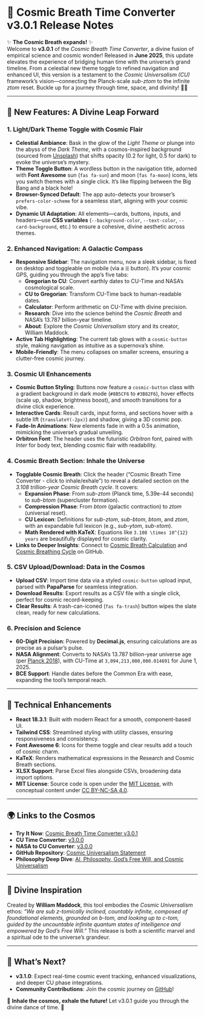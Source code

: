 # 🌌 Cosmic Breath Time Converter v3.0.1 Release Notes

✨ **The Cosmic Breath expands!** ✨  
Welcome to **v3.0.1** of the *Cosmic Breath Time Converter*, a divine fusion of empirical science and cosmic wonder! Released in **June 2025**, this update elevates the experience of bridging human time with the universe’s grand timeline. From a celestial new theme toggle to refined navigation and enhanced UI, this version is a testament to the *Cosmic Universalism (CU)* framework’s vision—connecting the Planck-scale *sub-ztom* to the infinite *ztom* reset. Buckle up for a journey through time, space, and divinity! 🚀🌌

---

## 🌟 New Features: A Divine Leap Forward

### 1. Light/Dark Theme Toggle with Cosmic Flair
- **Celestial Ambiance**: Bask in the glow of the *Light Theme* or plunge into the abyss of the *Dark Theme*, with a cosmos-inspired background (sourced from [Unsplash](https://images.unsplash.com/photo-1462331940025-496dfbfc7564)) that shifts opacity (0.2 for light, 0.5 for dark) to evoke the universe’s mystery.
- **Theme Toggle Button**: A wordless button in the navigation title, adorned with **Font Awesome** sun (`fas fa-sun`) and moon (`fas fa-moon`) icons, lets you switch themes with a single click. It’s like flipping between the Big Bang and a black hole!
- **Browser-Synced Default**: The app auto-detects your browser’s `prefers-color-scheme` for a seamless start, aligning with your cosmic vibe.
- **Dynamic UI Adaptation**: All elements—cards, buttons, inputs, and headers—use **CSS variables** (`--background-color`, `--text-color`, `--card-background`, etc.) to ensure a cohesive, divine aesthetic across themes.

### 2. Enhanced Navigation: A Galactic Compass
- **Responsive Sidebar**: The navigation menu, now a sleek sidebar, is fixed on desktop and toggleable on mobile (via a `☰` button). It’s your cosmic GPS, guiding you through the app’s five tabs:
  - **Gregorian to CU**: Convert earthly dates to CU-Time and NASA’s cosmological scale.
  - **CU to Gregorian**: Transform CU-Time back to human-readable dates.
  - **Calculator**: Perform arithmetic on CU-Time with divine precision.
  - **Research**: Dive into the science behind the *Cosmic Breath* and NASA’s 13.787 billion-year timeline.
  - **About**: Explore the *Cosmic Universalism* story and its creator, William Maddock.
- **Active Tab Highlighting**: The current tab glows with a `cosmic-button` style, making navigation as intuitive as a supernova’s shine.
- **Mobile-Friendly**: The menu collapses on smaller screens, ensuring a clutter-free cosmic journey.

### 3. Cosmic UI Enhancements
- **Cosmic Button Styling**: Buttons now feature a `cosmic-button` class with a gradient background in dark mode (`#8B5CF6` to `#3B82F6`), hover effects (scale up, shadow, brightness boost), and smooth transitions for a divine click experience.
- **Interactive Cards**: Result cards, input forms, and sections hover with a subtle lift (`translateY(-2px)`) and shadow, giving a 3D cosmic pop.
- **Fade-In Animations**: New elements fade in with a 0.5s animation, mimicking the universe’s gradual unveiling.
- **Orbitron Font**: The header uses the futuristic *Orbitron* font, paired with *Inter* for body text, blending cosmic flair with readability.

### 4. Cosmic Breath Section: Inhale the Universe
- **Togglable Cosmic Breath**: Click the header (“Cosmic Breath Time Converter - click to inhale/exhale”) to reveal a detailed section on the *3.108 trillion-year Cosmic Breath cycle*. It covers:
  - **Expansion Phase**: From *sub-ztom* (Planck time, 5.39e-44 seconds) to *sub-btom* (supercluster formation).
  - **Compression Phase**: From *btom* (galactic contraction) to *ztom* (universal reset).
  - **CU Lexicon**: Definitions for *sub-ztom*, *sub-btom*, *btom*, and *ztom*, with an expandable full lexicon (e.g., *sub-ytom*, *sub-xtom*).
  - **Math Rendered with KaTeX**: Equations like `3.108 \times 10^{12} years` are beautifully displayed for cosmic clarity.
- **Links to Deeper Insights**: Connect to [Cosmic Breath Calculation](https://github.com/willmaddock/CosmicUniversalismStatement/blob/main/ResearchFiles/Cosmic_Breath_Calculation.md) and [Cosmic Breathing Cycle](https://github.com/willmaddock/CosmicUniversalismStatement/blob/main/ResearchFiles/Cosmic_Breathing_Cycle.md) on GitHub.

### 5. CSV Upload/Download: Data in the Cosmos
- **Upload CSV**: Import time data via a styled `cosmic-button` upload input, parsed with **PapaParse** for seamless integration.
- **Download Results**: Export results as a CSV file with a single click, perfect for cosmic record-keeping.
- **Clear Results**: A trash-can-iconed (`fas fa-trash`) button wipes the slate clean, ready for new calculations.

### 6. Precision and Science
- **60-Digit Precision**: Powered by **Decimal.js**, ensuring calculations are as precise as a pulsar’s pulse.
- **NASA Alignment**: Converts to NASA’s 13.787 billion-year universe age (per [Planck 2018](https://ui.adsabs.harvard.edu/abs/2020A%26A...641A...1P/abstract)), with CU-Time at `3,094,213,000,000.014691` for June 1, 2025.
- **BCE Support**: Handle dates before the Common Era with ease, expanding the tool’s temporal reach.

---

## 🔧 Technical Enhancements
- **React 18.3.1**: Built with modern React for a smooth, component-based UI.
- **Tailwind CSS**: Streamlined styling with utility classes, ensuring responsiveness and consistency.
- **Font Awesome 6**: Icons for theme toggle and clear results add a touch of cosmic charm.
- **KaTeX**: Renders mathematical expressions in the Research and Cosmic Breath sections.
- **XLSX Support**: Parse Excel files alongside CSVs, broadening data import options.
- **MIT License**: Source code is open under the [MIT License](https://github.com/willmaddock/CosmicUniversalismStatement/blob/main/LICENSE), with conceptual content under [CC BY-NC-SA 4.0](https://creativecommons.org/licenses/by-nc-sa/4.0/).

---

## 🌍 Links to the Cosmos
- **Try It Now**: [Cosmic Breath Time Converter v3.0.1](https://willmaddock.github.io/CosmicUniversalismStatement/cosmic_converter/v3_0_0/cosmic_breath_time_converter_v3_0_1.html)
- **CU Time Converter**: [v3.0.0](https://willmaddock.github.io/CosmicUniversalismStatement/cosmic_converter/v3_0_0/cu_time_converter_stable_v3_0_0.html)
- **NASA to CU Converter**: [v3.0.0](https://willmaddock.github.io/CosmicUniversalismStatement/cosmic_converter/v3_0_0/nasa_time_converter_stable_v3_0_0.html)
- **GitHub Repository**: [Cosmic Universalism Statement](https://github.com/willmaddock/CosmicUniversalismStatement)
- **Philosophy Deep Dive**: [AI, Philosophy, God’s Free Will, and Cosmic Universalism](https://github.com/willmaddock/CosmicUniversalismStatement/blob/main/Docs/AI%2C%20Philosophy%2C%20God's%20Free%20Will%2C%20and%20Cosmic%20Universalism.md)

---

## 🙏 Divine Inspiration
Created by **William Maddock**, this tool embodies the *Cosmic Universalism* ethos: *“We are sub z-tomically inclined, countably infinite, composed of foundational elements, grounded on b-tom, and looking up to c-tom, guided by the uncountable infinite quantum states of intelligence and empowered by God’s Free Will.”* This release is both a scientific marvel and a spiritual ode to the universe’s grandeur.

---

## 🚀 What’s Next?
- **v3.1.0**: Expect real-time cosmic event tracking, enhanced visualizations, and deeper CU phase integrations.
- **Community Contributions**: Join the cosmic journey on [GitHub](https://github.com/willmaddock/CosmicUniversalismStatement)!

🌌 **Inhale the cosmos, exhale the future!** Let v3.0.1 guide you through the divine dance of time. 🌌